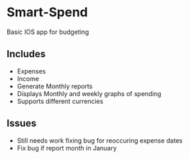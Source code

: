 # Smart-Spend
Basic IOS app for budgeting
## Includes
- Expenses
- Income
- Generate Monthly reports
- Displays Monthly and weekly graphs of spending
- Supports different currencies
## Issues
- Still needs work fixing bug for reoccuring expense dates
- Fix bug if report month in January
